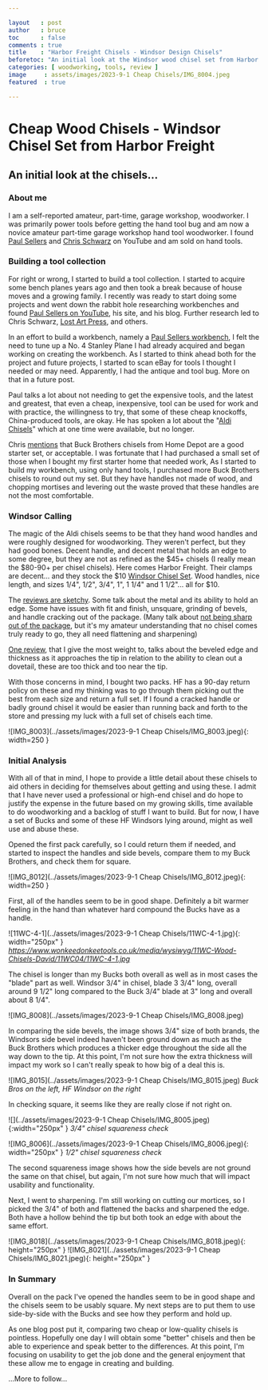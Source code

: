 ```yaml
---

layout   : post
author   : bruce
toc      : false
comments : true
title    : "Harbor Freight Chisels - Windsor Design Chisels"
beforetoc: "An initial look at the Windsor wood chisel set from Harbor Freight Tools"
categories: [ woodworking, tools, review ]
image     : assets/images/2023-9-1 Cheap Chisels/IMG_8004.jpeg
featured  : true

---
```


# Cheap Wood Chisels - Windsor Chisel Set from Harbor Freight

## An initial look at the chisels...

### About me

I am a self-reported amateur, part-time, garage workshop, woodworker. I was primarily power tools before getting the hand tool bug and am now a novice amateur part-time garage workshop hand tool woodworker. I found [Paul Sellers](https://paulsellers.com/) and [Chris Schwarz](https://christophermschwarz.com/) on YouTube and am sold on hand tools.

### Building a tool collection

For right or wrong, I started to build a tool collection. I started to acquire some bench planes years ago and then took a break because of house moves and a growing family. I recently was ready to start doing some projects and went down the rabbit hole researching workbenches and found [Paul Sellers on YouTube](https://www.youtube.com/channel/UCc3EpWncNq5QL0QhwUNQb7w), his site, and his blog. Further research led to Chris Schwarz, [Lost Art Press](https://www.youtube.com/user/lostartpress), and others.

In an effort to build a workbench, namely a [Paul Sellers workbench](https://www.youtube.com/watch?v=ru2ZiNs_Wek), I felt the need to tune up a No. 4 Stanley Plane I had already acquired and began working on creating the workbench. As I started to think ahead both for the project and future projects, I started to scan eBay for tools I thought I needed or may need. Apparently, I had the antique and tool bug. More on that in a future post.

Paul talks a lot about not needing to get the expensive tools, and the latest and greatest, that even a cheap, inexpensive, tool can be used for work and with practice, the willingness to try, that some of these cheap knockoffs, China-produced tools, are okay. He has spoken a lot about the "[Aldi Chisels](https://paulsellers.com/2015/06/aldi-chisels-in-usa-stores/)" which at one time were available, but no longer.

Chris [mentions](https://www.popularwoodworking.com/editors-blog/2018-anarchists-gift-guide-day-8-buck-bros-chisels/) that Buck Brothers chisels from Home Depot are a good starter set, or acceptable. I was fortunate that I had purchased a small set of those when I bought my first starter home that needed work, As I started to build my workbench, using only hand tools, I purchased more Buck Brothers chisels to round out my set. But they have handles not made of wood, and chopping mortises and levering out the waste proved that these handles are not the most comfortable.

### Windsor Calling

The magic of the Aldi chisels seems to be that they hand wood handles and were roughly designed for woodworking. They weren't perfect, but they had good bones. Decent handle, and decent metal that holds an edge to some degree, but they are not as refined as the \$45+ chisels (I really mean the \$80-90+ per chisel chisels). Here comes Harbor Freight. Their clamps are decent... and they stock the \$10 [Windsor Chisel Set](https://www.harborfreight.com/brands/windsor-design/wood-chisel-set-6-piece-56364.html). Wood handles, nice length, and sizes 1/4", 1/2", 3/4", 1", 1 1/4" and 1 1/2"... all for $10. 

The [reviews are sketchy](https://www.sawmillcreek.org/showthread.php?255878-A-look-at-Harbor-Frieght-Wood-Chisels). Some talk about the metal and its ability to hold an edge. Some have issues with fit and finish, unsquare, grinding of bevels, and handle cracking out of the package. (Many talk about [not being sharp out of the package](https://www.lumberjocks.com/threads/luckily-you-dont-always-get-what-you-pay-for.323418/), but it's my amateur understanding that no chisel comes truly ready to go, they all need flattening and sharpening)

[One review](https://www.reddit.com/r/woodworking/comments/388259/can_harbor_freight_chisels_ever_be_good_chisels/), that I give the most weight to, talks about the beveled edge and thickness as it approaches the tip in relation to the ability to clean out a dovetail, these are too thick and too near the tip.

With those concerns in mind, I bought two packs. HF has a 90-day return policy on these and my thinking was to go through them picking out the best from each size and return a full set. If I found a cracked handle or badly ground chisel it would be easier than running back and forth to the store and pressing my luck with a full set of chisels each time.

![IMG_8003](../assets/images/2023-9-1 Cheap Chisels/IMG_8003.jpeg){: width=250 }

### Initial Analysis

With all of that in mind, I hope to provide a little detail about these chisels to aid others in deciding for themselves about getting and using these. I admit that I have never used a professional or high-end chisel and do hope to justify the expense in the future based on my growing skills, time available to do woodworking and a backlog of stuff I want to build. But for now, I have a set of Bucks and some of these HF Windsors lying around, might as well use and abuse these.

Opened the first pack carefully, so I could return them if needed, and started to inspect the handles and side bevels, compare them to my Buck Brothers, and check them for square.

![IMG_8012](../assets/images/2023-9-1 Cheap Chisels/IMG_8012.jpeg){: width=250 }

First, all of the handles seem to be in good shape. Definitely a bit warmer feeling in the hand than whatever hard compound the Bucks have as a handle.

![11WC-4-1](../assets/images/2023-9-1 Cheap Chisels/11WC-4-1.jpg){: width="250px" }
_https://www.wonkeedonkeetools.co.uk/media/wysiwyg/11WC-Wood-Chisels-David/11WC04/11WC-4-1.jpg_

The chisel is longer than my Bucks both overall as well as in most cases the "blade" part as well. Windsor 3/4" in chisel, blade 3 3/4" long, overall around 9 1/2" long compared to the Buck 3/4" blade at 3" long and overall about 8 1/4".

![IMG_8008](../assets/images/2023-9-1 Cheap Chisels/IMG_8008.jpeg)

In comparing the side bevels, the image shows 3/4" size of both brands, the Windsors side bevel indeed haven't been ground down as much as the Buck Brothers which produces a thicker edge throughout the side all the way down to the tip. At this point, I'm not sure how the extra thickness will impact my work so I can't really speak to how big of a deal this is.

![IMG_8015](../assets/images/2023-9-1 Cheap Chisels/IMG_8015.jpeg)
_Buck Bros on the left, HF Windsor on the right_

In checking square, it seems like they are really close if not right on.

![](../assets/images/2023-9-1 Cheap Chisels/IMG_8005.jpeg){:width="250px" }
_3/4" chisel squareness check_

![IMG_8006](../assets/images/2023-9-1 Cheap Chisels/IMG_8006.jpeg){: width="250px" }
_1/2" chisel squareness check_

The second squareness image shows how the side bevels are not ground the same on that chisel, but again, I'm not sure how much that will impact usability and functionality.

Next, I went to sharpening. I'm still working on cutting our mortices, so I picked the 3/4" of both and flattened the backs and sharpened the edge. Both have a hollow behind the tip but both took an edge with about the same effort.

![IMG_8018](../assets/images/2023-9-1 Cheap Chisels/IMG_8018.jpeg){: height="250px" }  ![IMG_8021](../assets/images/2023-9-1 Cheap Chisels/IMG_8021.jpeg){: height="250px" }

### In Summary

Overall on the pack I've opened the handles seem to be in good shape and the chisels seem to be usably square. My next steps are to put them to use side-by-side with the Bucks and see how they perform and hold up.

As one blog post put it, comparing two cheap or low-quality chisels is pointless. Hopefully one day I will obtain some "better" chisels and then be able to experience and speak better to the differences. At this point, I'm focusing on usability to get the job done and the general enjoyment that these allow me to engage in creating and building.

...More to follow...
